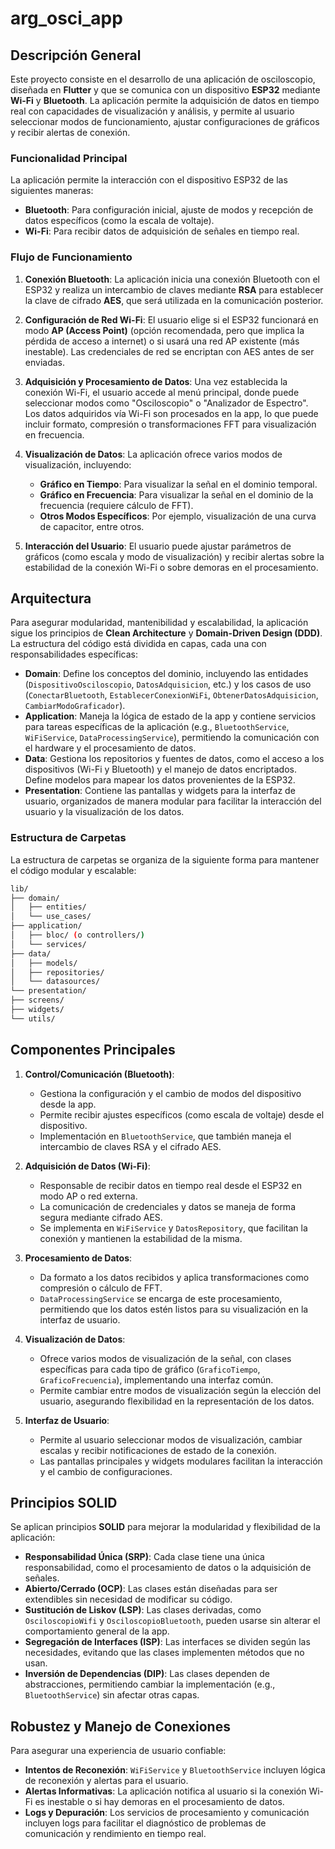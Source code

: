 # arg_osci_app

## Descripción General

Este proyecto consiste en el desarrollo de una aplicación de osciloscopio, diseñada en **Flutter** y que se comunica con un dispositivo **ESP32** mediante **Wi-Fi** y **Bluetooth**. La aplicación permite la adquisición de datos en tiempo real con capacidades de visualización y análisis, y permite al usuario seleccionar modos de funcionamiento, ajustar configuraciones de gráficos y recibir alertas de conexión.

### Funcionalidad Principal

La aplicación permite la interacción con el dispositivo ESP32 de las siguientes maneras:

- **Bluetooth**: Para configuración inicial, ajuste de modos y recepción de datos específicos (como la escala de voltaje).
- **Wi-Fi**: Para recibir datos de adquisición de señales en tiempo real.

### Flujo de Funcionamiento

1. **Conexión Bluetooth**: La aplicación inicia una conexión Bluetooth con el ESP32 y realiza un intercambio de claves mediante **RSA** para establecer la clave de cifrado **AES**, que será utilizada en la comunicación posterior.
2. **Configuración de Red Wi-Fi**: El usuario elige si el ESP32 funcionará en modo **AP (Access Point)** (opción recomendada, pero que implica la pérdida de acceso a internet) o si usará una red AP existente (más inestable). Las credenciales de red se encriptan con AES antes de ser enviadas.
3. **Adquisición y Procesamiento de Datos**: Una vez establecida la conexión Wi-Fi, el usuario accede al menú principal, donde puede seleccionar modos como "Osciloscopio" o "Analizador de Espectro". Los datos adquiridos vía Wi-Fi son procesados en la app, lo que puede incluir formato, compresión o transformaciones FFT para visualización en frecuencia.
4. **Visualización de Datos**: La aplicación ofrece varios modos de visualización, incluyendo:
    - **Gráfico en Tiempo**: Para visualizar la señal en el dominio temporal.
    - **Gráfico en Frecuencia**: Para visualizar la señal en el dominio de la frecuencia (requiere cálculo de FFT).
    - **Otros Modos Específicos**: Por ejemplo, visualización de una curva de capacitor, entre otros.

5. **Interacción del Usuario**: El usuario puede ajustar parámetros de gráficos (como escala y modo de visualización) y recibir alertas sobre la estabilidad de la conexión Wi-Fi o sobre demoras en el procesamiento.

## Arquitectura

Para asegurar modularidad, mantenibilidad y escalabilidad, la aplicación sigue los principios de **Clean Architecture** y **Domain-Driven Design (DDD)**. La estructura del código está dividida en capas, cada una con responsabilidades específicas:

- **Domain**: Define los conceptos del dominio, incluyendo las entidades (`DispositivoOsciloscopio`, `DatosAdquisicion`, etc.) y los casos de uso (`ConectarBluetooth`, `EstablecerConexionWiFi`, `ObtenerDatosAdquisicion`, `CambiarModoGraficador`).
- **Application**: Maneja la lógica de estado de la app y contiene servicios para tareas específicas de la aplicación (e.g., `BluetoothService`, `WiFiService`, `DataProcessingService`), permitiendo la comunicación con el hardware y el procesamiento de datos.
- **Data**: Gestiona los repositorios y fuentes de datos, como el acceso a los dispositivos (Wi-Fi y Bluetooth) y el manejo de datos encriptados. Define modelos para mapear los datos provenientes de la ESP32.
- **Presentation**: Contiene las pantallas y widgets para la interfaz de usuario, organizados de manera modular para facilitar la interacción del usuario y la visualización de los datos.

### Estructura de Carpetas

La estructura de carpetas se organiza de la siguiente forma para mantener el código modular y escalable:

``` bash
lib/
├── domain/
│   ├── entities/
│   └── use_cases/
├── application/
│   ├── bloc/ (o controllers/)
│   └── services/
├── data/
│   ├── models/
│   ├── repositories/
│   └── datasources/
└── presentation/
├── screens/
├── widgets/
└── utils/
```

## Componentes Principales

1. **Control/Comunicación (Bluetooth)**:
    - Gestiona la configuración y el cambio de modos del dispositivo desde la app.
    - Permite recibir ajustes específicos (como escala de voltaje) desde el dispositivo.
    - Implementación en `BluetoothService`, que también maneja el intercambio de claves RSA y el cifrado AES.

2. **Adquisición de Datos (Wi-Fi)**:
    - Responsable de recibir datos en tiempo real desde el ESP32 en modo AP o red externa.
    - La comunicación de credenciales y datos se maneja de forma segura mediante cifrado AES.
    - Se implementa en `WiFiService` y `DatosRepository`, que facilitan la conexión y mantienen la estabilidad de la misma.

3. **Procesamiento de Datos**:
    - Da formato a los datos recibidos y aplica transformaciones como compresión o cálculo de FFT.
    - `DataProcessingService` se encarga de este procesamiento, permitiendo que los datos estén listos para su visualización en la interfaz de usuario.

4. **Visualización de Datos**:
    - Ofrece varios modos de visualización de la señal, con clases específicas para cada tipo de gráfico (`GraficoTiempo`, `GraficoFrecuencia`), implementando una interfaz común.
    - Permite cambiar entre modos de visualización según la elección del usuario, asegurando flexibilidad en la representación de los datos.

5. **Interfaz de Usuario**:
    - Permite al usuario seleccionar modos de visualización, cambiar escalas y recibir notificaciones de estado de la conexión.
    - Las pantallas principales y widgets modulares facilitan la interacción y el cambio de configuraciones.

## Principios SOLID

Se aplican principios **SOLID** para mejorar la modularidad y flexibilidad de la aplicación:

- **Responsabilidad Única (SRP)**: Cada clase tiene una única responsabilidad, como el procesamiento de datos o la adquisición de señales.
- **Abierto/Cerrado (OCP)**: Las clases están diseñadas para ser extendibles sin necesidad de modificar su código.
- **Sustitución de Liskov (LSP)**: Las clases derivadas, como `OsciloscopioWifi` y `OsciloscopioBluetooth`, pueden usarse sin alterar el comportamiento general de la app.
- **Segregación de Interfaces (ISP)**: Las interfaces se dividen según las necesidades, evitando que las clases implementen métodos que no usan.
- **Inversión de Dependencias (DIP)**: Las clases dependen de abstracciones, permitiendo cambiar la implementación (e.g., `BluetoothService`) sin afectar otras capas.

## Robustez y Manejo de Conexiones

Para asegurar una experiencia de usuario confiable:
- **Intentos de Reconexión**: `WiFiService` y `BluetoothService` incluyen lógica de reconexión y alertas para el usuario.
- **Alertas Informativas**: La aplicación notifica al usuario si la conexión Wi-Fi es inestable o si hay demoras en el procesamiento de datos.
- **Logs y Depuración**: Los servicios de procesamiento y comunicación incluyen logs para facilitar el diagnóstico de problemas de comunicación y rendimiento en tiempo real.
